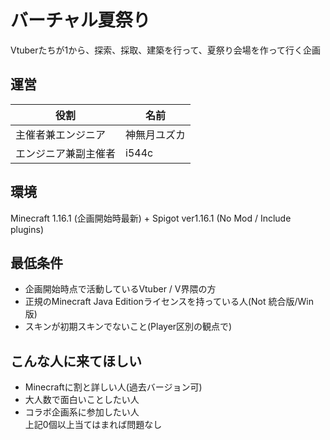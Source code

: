 # バーチャル夏祭り
Vtuberたちが1から、探索、採取、建築を行って、夏祭り会場を作って行く企画  
## 運営  
|役割|名前|
| --- | --- |  
| 主催者兼エンジニア | 神無月ユズカ |  
| エンジニア兼副主催者 | i544c |  
## 環境  
Minecraft 1.16.1 (企画開始時最新) + Spigot ver1.16.1 (No Mod / Include plugins)  
## 最低条件
- 企画開始時点で活動しているVtuber / V界隈の方  
- 正規のMinecraft Java Editionライセンスを持っている人(Not 統合版/Win版)  
- スキンが初期スキンでないこと(Player区別の観点で)  
## こんな人に来てほしい
- Minecraftに割と詳しい人(過去バージョン可)  
- 大人数で面白いことしたい人
- コラボ企画系に参加したい人  
上記0個以上当てはまれば問題なし  
